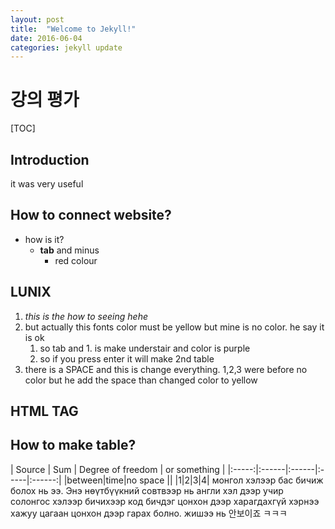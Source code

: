 ```yaml
---
layout: post
title:  "Welcome to Jekyll!"
date: 2016-06-04
categories: jekyll update
---
```


# 강의 평가
[TOC]
## Introduction
it was very useful
## How to connect website?
- how is it?
	- **tab** and minus 
		- red colour



## LUNIX
1. *this is the how to seeing hehe*
2. but actually this fonts color must be yellow but mine is no color. he say it is ok
	1. so tab and 1. is make understair and color is purple
	2. so if you press enter it will make 2nd table
3. there is a SPACE and this is change everything. 1,2,3 were before no color but he add the space than changed color to yellow


## HTML TAG
## How to make table?
| Source | Sum | Degree of freedom | or something |
|:-----:|:------|:------|:-----|:------:|
|between|time|no space ||
|1|2|3|4|
монгол хэлээр бас бичиж болох нь ээ. Энэ нөүтбүүкний совтвээр нь англи хэл дээр учир солонгос хэлээр бичихээр код бичдэг цонхон дээр харагдахгүй хэрнээ хажуу цагаан цонхон дээр гарах болно. жишээ нь 안보이죠 ㅋㅋㅋ
